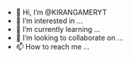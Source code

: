 - 👋 Hi, I’m @KIRANGAMERYT
- 👀 I’m interested in ...
- 🌱 I’m currently learning ...
- 💞️ I’m looking to collaborate on ...
- 📫 How to reach me ...

<!---
KIRANGAMERYT/KIRANGAMERYT is a ✨ special ✨ repository because its `README.md` (this file) appears on your GitHub profile.
You can click the Preview link to take a look at your changes.
--->
